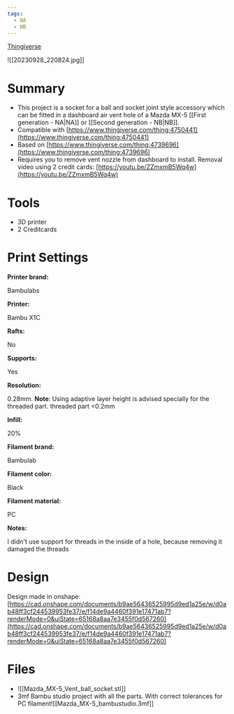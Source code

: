 ```yaml
---
tags:
  - NA
  - NB
---
```

[Thingiverse](https://www.thingiverse.com/thing:6241198)

![[20230928_220824.jpg]]
# Summary

- This project is a socket for a ball and socket joint style accessory which can be fitted in a dashboard air vent hole of a Mazda MX-5 [[First generation - NA|NA]] or [[Second generation - NB|NB]].
- Compatible with [https://www.thingiverse.com/thing:4750441](https://www.thingiverse.com/thing:4750441)
- Based on [https://www.thingiverse.com/thing:4739696](https://www.thingiverse.com/thing:4739696)
- Requires you to remove vent nozzle from dashboard to install. Removal video using 2 credit cards: [https://youtu.be/ZZmxmB5Wq4w](https://youtu.be/ZZmxmB5Wq4w)


# Tools

- 3D printer
- 2 Creditcards

# Print Settings

**Printer brand:**

Bambulabs

**Printer:**

Bambu X1C

**Rafts:**

No

**Supports:**

Yes

**Resolution:**

0.28mm. **Note**: Using adaptive layer height is advised specially for the threaded part. threaded part <0.2mm

**Infill:**

20%

**Filament brand:**

Bambulab

**Filament color:**

Black

**Filament material:**

PC

**Notes:**

I didn't use support for threads in the inside of a hole, because removing it damaged the threads


# Design

Design made in onshape:  
[https://cad.onshape.com/documents/b9ae56436525995d9ed1a25e/w/d0ab48ff3cf244539953fe37/e/f14de9a4460f391e17471ab7?renderMode=0&uiState=65168a8aa7e3455f0d567260](https://cad.onshape.com/documents/b9ae56436525995d9ed1a25e/w/d0ab48ff3cf244539953fe37/e/f14de9a4460f391e17471ab7?renderMode=0&uiState=65168a8aa7e3455f0d567260)


# Files
- ![[Mazda_MX-5_Vent_ball_socket.stl]]
- 3mf Bambu studio project with all the parts. With correct tolerances for PC filament![[Mazda_MX-5_bambustudio.3mf]]